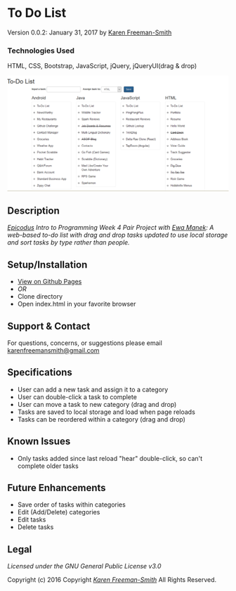 # To Do List
Version 0.0.2: January 31, 2017
by [Karen Freeman-Smith](https://karenfreemansmith.github.io) 

### Technologies Used
HTML, CSS, Bootstrap, JavaScript, jQuery, jQueryUI(drag & drop)

![screenshot of project running](screenshot.png)

## Description
*[Epicodus](http://epicodus.com) Intro to Programming Week 4 Pair Project with [Ewa Manek](htps://github.com/ewajm): A web-based to-do list with drag and drop tasks updated to use local storage and sort tasks by type rather than people.*

## Setup/Installation
* [View on Github Pages](https://karenfreemansmith.github.io/Epic-IntroWk4-ToDoList/)
* _OR_
* Clone directory
* Open index.html in your favorite browser

## Support & Contact
For questions, concerns, or suggestions please email karenfreemansmith@gmail.com

## Specifications

* User can add a new task and assign it to a category
* User can double-click a task to complete
* User can move a task to new category (drag and drop)
* Tasks are saved to local storage and load when page reloads
* Tasks can be reordered within a category (drag and drop)


## Known Issues
* Only tasks added since last reload "hear" double-click, so can't complete older tasks


## Future Enhancements
* Save order of tasks within categories
* Edit (Add/Delete) categories
* Edit tasks
* Delete tasks


## Legal
*Licensed under the GNU General Public License v3.0*

Copyright (c) 2016 Copyright _[Karen Freeman-Smith](https://karenfreemansmith.github.io)_ All Rights Reserved.

